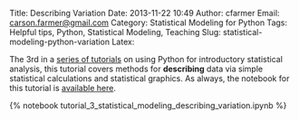Title: Describing Variation
Date: 2013-11-22 10:49
Author: cfarmer
Email: carson.farmer@gmail.com
Category: Statistical Modeling for Python
Tags: Helpful tips, Python, Statistical Modeling, Teaching
Slug: statistical-modeling-python-variation
Latex:

The 3rd in a [series of tutorials] on using Python for introductory 
statistical analysis, this tutorial covers methods for **describing** data via 
simple statistical calculations and statistical graphics. As always, the 
notebook for this tutorial is [available here][notebooks].

{% notebook tutorial_3_statistical_modeling_describing_variation.ipynb %}

[series of tutorials]: http://www.carsonfarmer.com/category/statistical-modeling-for-python.html
[notebooks]: https://github.com/cfarmer/stat-mod-fresh-approach-python